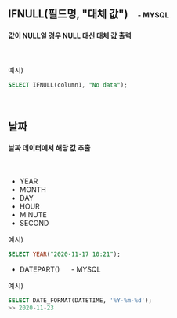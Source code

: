 ## **IFNULL(필드명, "대체 값")**&nbsp; &nbsp; <span style="font-size:11pt">- MYSQL</span>

#### 값이 NULL일 경우 NULL 대신 대체 값 출력
<br>

예시)
```sql
SELECT IFNULL(column1, "No data");
```
<br>

## **날짜**
#### 날짜 데이터에서 해당 값 추출
<br>

- YEAR
- MONTH
- DAY
- HOUR
- MINUTE
- SECOND
  
예시)
```sql
SELECT YEAR("2020-11-17 10:21");
```
- DATEPART()    &nbsp;&nbsp;&nbsp;&nbsp;&nbsp;- MYSQL

예시)
```sql
SELECT DATE_FORMAT(DATETIME, '%Y-%m-%d');
>> 2020-11-23
```